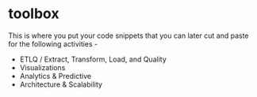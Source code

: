 # toolbox

This is where you put your code snippets that you can later cut and paste for the following activities -

- ETLQ / Extract, Transform, Load, and Quality
- Visualizations
- Analytics & Predictive
- Architecture & Scalability
